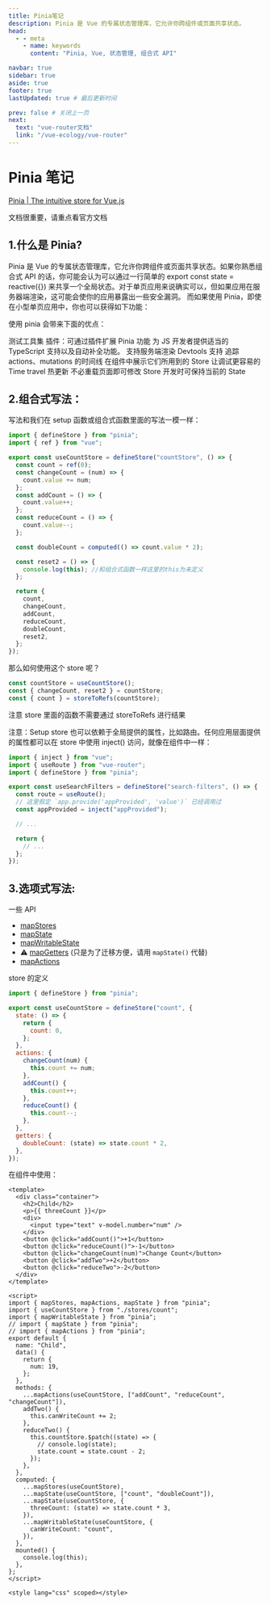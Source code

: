 ```yaml
---
title: Pinia笔记
description: Pinia 是 Vue 的专属状态管理库，它允许你跨组件或页面共享状态。
head:
  - - meta
    - name: keywords
      content: "Pinia, Vue, 状态管理, 组合式 API"

navbar: true
sidebar: true
aside: true
footer: true
lastUpdated: true # 最后更新时间

prev: false # 关闭上一页
next:
  text: "vue-router文档"
  link: "/vue-ecology/vue-router"
---
```


# Pinia 笔记

[Pinia | The intuitive store for Vue.js](https://pinia.vuejs.org/)

文档很重要，请重点看官方文档

## 1.什么是 Pinia?

Pinia 是 Vue 的专属状态管理库，它允许你跨组件或页面共享状态。如果你熟悉组合式 API 的话，你可能会认为可以通过一行简单的 export const state = reactive({}) 来共享一个全局状态。对于单页应用来说确实可以，但如果应用在服务器端渲染，这可能会使你的应用暴露出一些安全漏洞。 而如果使用 Pinia，即使在小型单页应用中，你也可以获得如下功能：

使用 pinia 会带来下面的优点：

测试工具集
插件：可通过插件扩展 Pinia 功能
为 JS 开发者提供适当的 TypeScript 支持以及自动补全功能。
支持服务端渲染
Devtools 支持
追踪 actions、mutations 的时间线
在组件中展示它们所用到的 Store
让调试更容易的 Time travel
热更新
不必重载页面即可修改 Store
开发时可保持当前的 State

## 2.组合式写法：

写法和我们在 setup 函数或组合式函数里面的写法一模一样：

```js
import { defineStore } from "pinia";
import { ref } from "vue";

export const useCountStore = defineStore("countStore", () => {
  const count = ref(0);
  const changeCount = (num) => {
    count.value += num;
  };
  const addCount = () => {
    count.value++;
  };
  const reduceCount = () => {
    count.value--;
  };

  const doubleCount = computed(() => count.value * 2);

  const reset2 = () => {
    console.log(this); //和组合式函数一样这里的this为未定义
  };

  return {
    count,
    changeCount,
    addCount,
    reduceCount,
    doubleCount,
    reset2,
  };
});
```

那么如何使用这个 store 呢？

```js
const countStore = useCountStore();
const { changeCount, reset2 } = countStore;
const { count } = storeToRefs(countStore);
```

注意 store 里面的函数不需要通过 storeToRefs 进行结果

注意：Setup store 也可以依赖于全局提供的属性，比如路由。任何应用层面提供的属性都可以在 store 中使用 inject() 访问，就像在组件中一样：

```js
import { inject } from "vue";
import { useRoute } from "vue-router";
import { defineStore } from "pinia";

export const useSearchFilters = defineStore("search-filters", () => {
  const route = useRoute();
  // 这里假定 `app.provide('appProvided', 'value')` 已经调用过
  const appProvided = inject("appProvided");

  // ...

  return {
    // ...
  };
});
```

## 3.选项式写法:

一些 API

- [mapStores](https://pinia.vuejs.org/zh/cookbook/options-api.html#giving-access-to-the-whole-store)
- [mapState](https://pinia.vuejs.org/zh/core-concepts/state.html#usage-with-the-options-api)
- [mapWritableState](https://pinia.vuejs.org/zh/core-concepts/state.html#modifiable-state)
- ⚠️ [mapGetters](https://pinia.vuejs.org/zh/core-concepts/getters.html#without-setup) (只是为了迁移方便，请用 `mapState()` 代替)
- [mapActions](https://pinia.vuejs.org/zh/core-concepts/actions.html#without-setup)

store 的定义

```js
import { defineStore } from "pinia";

export const useCountStore = defineStore("count", {
  state: () => {
    return {
      count: 0,
    };
  },
  actions: {
    changeCount(num) {
      this.count += num;
    },
    addCount() {
      this.count++;
    },
    reduceCount() {
      this.count--;
    },
  },
  getters: {
    doubleCount: (state) => state.count * 2,
  },
});
```

在组件中使用：

```vue
<template>
  <div class="container">
    <h2>Child</h2>
    <p>{{ threeCount }}</p>
    <div>
      <input type="text" v-model.number="num" />
    </div>
    <button @click="addCount()">+1</button>
    <button @click="reduceCount()">-1</button>
    <button @click="changeCount(num)">Change Count</button>
    <button @click="addTwo">+2</button>
    <button @click="reduceTwo">-2</button>
  </div>
</template>

<script>
import { mapStores, mapActions, mapState } from "pinia";
import { useCountStore } from "./stores/count";
import { mapWritableState } from "pinia";
// import { mapState } from "pinia";
// import { mapActions } from "pinia";
export default {
  name: "Child",
  data() {
    return {
      num: 19,
    };
  },
  methods: {
    ...mapActions(useCountStore, ["addCount", "reduceCount", "changeCount"]),
    addTwo() {
      this.canWriteCount += 2;
    },
    reduceTwo() {
      this.countStore.$patch((state) => {
        // console.log(state);
        state.count = state.count - 2;
      });
    },
  },
  computed: {
    ...mapStores(useCountStore),
    ...mapState(useCountStore, ["count", "doubleCount"]),
    ...mapState(useCountStore, {
      threeCount: (state) => state.count * 3,
    }),
    ...mapWritableState(useCountStore, {
      canWriteCount: "count",
    }),
  },
  mounted() {
    console.log(this);
  },
};
</script>

<style lang="css" scoped></style>
```
